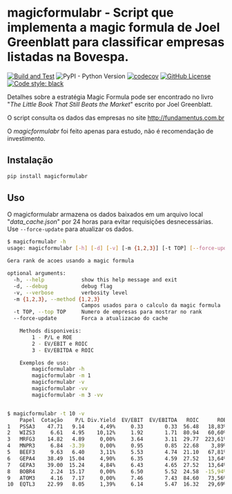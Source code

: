 # magicformulabr - Script que implementa a magic formula de Joel Greenblatt para classificar empresas listadas na Bovespa.

[![Build and Test](https://github.com/thobiast/magicformulabr/actions/workflows/build.yml/badge.svg?branch=main)](https://github.com/thobiast/magicformulabr/actions/workflows/build.yml)
![PyPI - Python Version](https://img.shields.io/pypi/pyversions/magicformulabr)
[![codecov](https://codecov.io/gh/thobiast/magicformulabr/branch/main/graph/badge.svg)](https://codecov.io/gh/thobiast/magicformulabr)
[![GitHub License](https://img.shields.io/github/license/thobiast/magicformulabr)](https://github.com/thobiast/magicformulabr/blob/main/LICENSE)
[![Code style: black](https://img.shields.io/badge/code%20style-black-000000.svg)](https://github.com/psf/black)

Detalhes sobre a estratégia Magic Formula pode ser encontrado no livro "*The Little Book That Still Beats the Market*" escrito por Joel Greenblatt.

O script consulta os dados das empresas no site http://fundamentus.com.br

O *magicformulabr* foi feito apenas para estudo, não é recomendação de investimento.

## Instalação

```bash
pip install magicformulabr
```

## Uso

O magicformulabr armazena os dados baixados em um arquivo local "*data_cache.json*" por 24 horas
para evitar requisições desnecessárias. Use `--force-update` para atualizar os dados.

```bash
$ magicformulabr -h
usage: magicformulabr [-h] [-d] [-v] [-m {1,2,3}] [-t TOP] [--force-update]

Gera rank de acoes usando a magic formula

optional arguments:
  -h, --help            show this help message and exit
  -d, --debug           debug flag
  -v, --verbose         verbosity level
  -m {1,2,3}, --method {1,2,3}
                        Campos usados para o calculo da magic formula
  -t TOP, --top TOP     Numero de empresas para mostrar no rank
  --force-update        Forca a atualizacao do cache

    Methods disponiveis:
        1 - P/L e ROE
        2 - EV/EBIT e ROIC
        3 - EV/EBITDA e ROIC

    Exemplos de uso:
        magicformulabr -h
        magicformulabr -m 1
        magicformulabr -v
        magicformulabr -vv
        magicformulabr -m 3 -vv


$ magicformulabr -t 10 -v
    Papel  Cotação    P/L Div.Yield  EV/EBIT  EV/EBITDA   ROIC      ROE  Rank_earnings_yield  Rank_return_on_capital  Rank_Final
1   PSSA3    47.71   9.14     4,49%     0.33       0.33  56.48   18,83%                  1.0                     3.0         4.0
2   WIZS3     6.61   4.95    10,12%     1.92       1.71  80.94   60,60%                  4.0                     2.0         6.0
3   MRFG3    14.82   4.89     0,00%     3.64       3.11  29.77  223,61%                  5.0                     8.0        13.0
4   MNPR3     6.84  -3.39     0,00%     0.95       0.85  22.68    3,89%                  2.0                    18.0        20.0
5   BEEF3     9.63   6.40     3,11%     5.53       4.74  21.10   67,81%                 13.0                    21.0        34.0
6   GEPA4    38.49  15.04     4,90%     6.35       4.59  27.52   13,64%                 26.0                     9.0        35.0
7   GEPA3    39.00  15.24     4,84%     6.43       4.65  27.52   13,64%                 28.0                     9.0        37.0
8   BOBR4     2.24  15.17     0,00%     6.50       5.52  24.58  -15,94%                 30.0                    14.0        44.0
9   ATOM3     4.16   7.17     0,00%     7.46       7.43  84.60   73,56%                 47.0                     1.0        48.0
10  EQTL3    22.99   8.05     1,39%     6.14       5.47  16.32   29,69%                 18.0                    36.0        54.0
```
